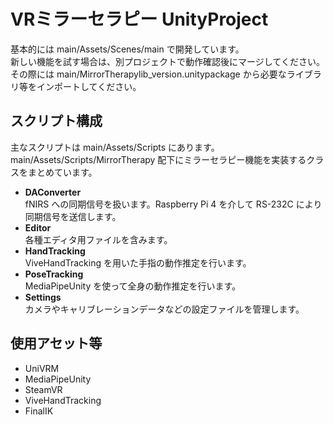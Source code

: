 # VRミラーセラピー UnityProject

基本的には main/Assets/Scenes/main で開発しています。  
新しい機能を試す場合は、別プロジェクトで動作確認後にマージしてください。  
その際には main/MirrorTherapylib_version.unitypackage から必要なライブラリ等をインポートしてください。

## スクリプト構成
主なスクリプトは main/Assets/Scripts にあります。  
main/Assets/Scripts/MirrorTherapy 配下にミラーセラピー機能を実装するクラスをまとめています。

- **DAConverter**  
  fNIRS への同期信号を扱います。Raspberry Pi 4 を介して RS-232C により同期信号を送信します。  
- **Editor**  
  各種エディタ用ファイルを含みます。  
- **HandTracking**  
  ViveHandTracking を用いた手指の動作推定を行います。  
- **PoseTracking**  
  MediaPipeUnity を使って全身の動作推定を行います。  
- **Settings**  
  カメラやキャリブレーションデータなどの設定ファイルを管理します。

## 使用アセット等
- UniVRM  
- MediaPipeUnity  
- SteamVR  
- ViveHandTracking
- FinalIK
